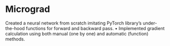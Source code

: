 # Micrograd
Created a neural network from scratch imitating PyTorch library’s under-the-hood functions for  forward and backward pass. • Implemented gradient calculation using both manual (one by one) and automatic (function) methods.
